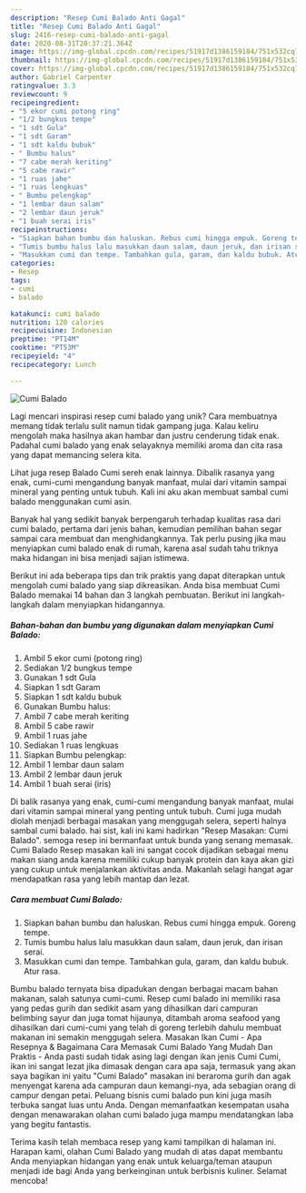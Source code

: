 ```yaml
---
description: "Resep Cumi Balado Anti Gagal"
title: "Resep Cumi Balado Anti Gagal"
slug: 2416-resep-cumi-balado-anti-gagal
date: 2020-08-31T20:37:21.364Z
image: https://img-global.cpcdn.com/recipes/51917d1386159184/751x532cq70/cumi-balado-foto-resep-utama.jpg
thumbnail: https://img-global.cpcdn.com/recipes/51917d1386159184/751x532cq70/cumi-balado-foto-resep-utama.jpg
cover: https://img-global.cpcdn.com/recipes/51917d1386159184/751x532cq70/cumi-balado-foto-resep-utama.jpg
author: Gabriel Carpenter
ratingvalue: 3.3
reviewcount: 9
recipeingredient:
- "5 ekor cumi potong ring"
- "1/2 bungkus tempe"
- "1 sdt Gula"
- "1 sdt Garam"
- "1 sdt kaldu bubuk"
- " Bumbu halus"
- "7 cabe merah keriting"
- "5 cabe rawir"
- "1 ruas jahe"
- "1 ruas lengkuas"
- " Bumbu pelengkap"
- "1 lembar daun salam"
- "2 lembar daun jeruk"
- "1 buah serai iris"
recipeinstructions:
- "Siapkan bahan bumbu dan haluskan. Rebus cumi hingga empuk. Goreng tempe."
- "Tumis bumbu halus lalu masukkan daun salam, daun jeruk, dan irisan serai."
- "Masukkan cumi dan tempe. Tambahkan gula, garam, dan kaldu bubuk. Atur rasa."
categories:
- Resep
tags:
- cumi
- balado

katakunci: cumi balado 
nutrition: 120 calories
recipecuisine: Indonesian
preptime: "PT14M"
cooktime: "PT53M"
recipeyield: "4"
recipecategory: Lunch

---
```



![Cumi Balado](https://img-global.cpcdn.com/recipes/51917d1386159184/751x532cq70/cumi-balado-foto-resep-utama.jpg)

Lagi mencari inspirasi resep cumi balado yang unik? Cara membuatnya memang tidak terlalu sulit namun tidak gampang juga. Kalau keliru mengolah maka hasilnya akan hambar dan justru cenderung tidak enak. Padahal cumi balado yang enak selayaknya memiliki aroma dan cita rasa yang dapat memancing selera kita.

Lihat juga resep Balado Cumi sereh enak lainnya. Dibalik rasanya yang enak, cumi-cumi mengandung banyak manfaat, mulai dari vitamin sampai mineral yang penting untuk tubuh. Kali ini aku akan membuat sambal cumi balado menggunakan cumi asin.

Banyak hal yang sedikit banyak berpengaruh terhadap kualitas rasa dari cumi balado, pertama dari jenis bahan, kemudian pemilihan bahan segar sampai cara membuat dan menghidangkannya. Tak perlu pusing jika mau menyiapkan cumi balado enak di rumah, karena asal sudah tahu triknya maka hidangan ini bisa menjadi sajian istimewa.


Berikut ini ada beberapa tips dan trik praktis yang dapat diterapkan untuk mengolah cumi balado yang siap dikreasikan. Anda bisa membuat Cumi Balado memakai 14 bahan dan 3 langkah pembuatan. Berikut ini langkah-langkah dalam menyiapkan hidangannya.

<!--inarticleads1-->

##### Bahan-bahan dan bumbu yang digunakan dalam menyiapkan Cumi Balado:

1. Ambil 5 ekor cumi (potong ring)
1. Sediakan 1/2 bungkus tempe
1. Gunakan 1 sdt Gula
1. Siapkan 1 sdt Garam
1. Siapkan 1 sdt kaldu bubuk
1. Gunakan  Bumbu halus:
1. Ambil 7 cabe merah keriting
1. Ambil 5 cabe rawir
1. Ambil 1 ruas jahe
1. Sediakan 1 ruas lengkuas
1. Siapkan  Bumbu pelengkap:
1. Ambil 1 lembar daun salam
1. Ambil 2 lembar daun jeruk
1. Ambil 1 buah serai (iris)


Di balik rasanya yang enak, cumi-cumi mengandung banyak manfaat, mulai dari vitamin sampai mineral yang penting untuk tubuh. Cumi juga mudah diolah menjadi berbagai masakan yang menggugah selera, seperti halnya sambal cumi balado. hai sist, kali ini kami hadirkan &#34;Resep Masakan: Cumi Balado&#34;. semoga resep ini bermanfaat untuk bunda yang senang memasak. Cumi Balado Resep masakan kali ini sangat cocok dijadikan sebagai menu makan siang anda karena memiliki cukup banyak protein dan kaya akan gizi yang cukup untuk menjalankan aktivitas anda. Makanlah selagi hangat agar mendapatkan rasa yang lebih mantap dan lezat. 

<!--inarticleads2-->

##### Cara membuat Cumi Balado:

1. Siapkan bahan bumbu dan haluskan. Rebus cumi hingga empuk. Goreng tempe.
1. Tumis bumbu halus lalu masukkan daun salam, daun jeruk, dan irisan serai.
1. Masukkan cumi dan tempe. Tambahkan gula, garam, dan kaldu bubuk. Atur rasa.


Bumbu balado ternyata bisa dipadukan dengan berbagai macam bahan makanan, salah satunya cumi-cumi. Resep cumi balado ini memiliki rasa yang pedas gurih dan sedikit asam yang dihasilkan dari campuran belimbing sayur dan juga tomat hijaunya, ditambah aroma seafood yang dihasilkan dari cumi-cumi yang telah di goreng terlebih dahulu membuat makanan ini semakin menggugah selera. Masakan Ikan Cumi - Apa Resepnya &amp; Bagaimana Cara Memasak Cumi Balado Yang Mudah Dan Praktis - Anda pasti sudah tidak asing lagi dengan ikan jenis Cumi Cumi, ikan ini sangat lezat jika dimasak dengan cara apa saja, termasuk yang akan saya bagikan ini yaitu &#34;Cumi Balado&#34; masakan ini beraroma gurih dan agak menyengat karena ada campuran daun kemangi-nya, ada sebagian orang di campur dengan petai. Peluang bisnis cumi balado pun kini juga masih terbuka sangat luas untu Anda. Dengan memanfaatkan kesempatan usaha dengan menawarakan olahan cumi balado juga mampu mendatangkan laba yang begitu fantastis. 

Terima kasih telah membaca resep yang kami tampilkan di halaman ini. Harapan kami, olahan Cumi Balado yang mudah di atas dapat membantu Anda menyiapkan hidangan yang enak untuk keluarga/teman ataupun menjadi ide bagi Anda yang berkeinginan untuk berbisnis kuliner. Selamat mencoba!
